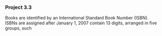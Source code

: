 ### Project 3.3
Books are identified by an International Standard Book Number (ISBN). ISBNs are assigned after January 1, 2007 contain 13 digits, arranged in five groups, such

